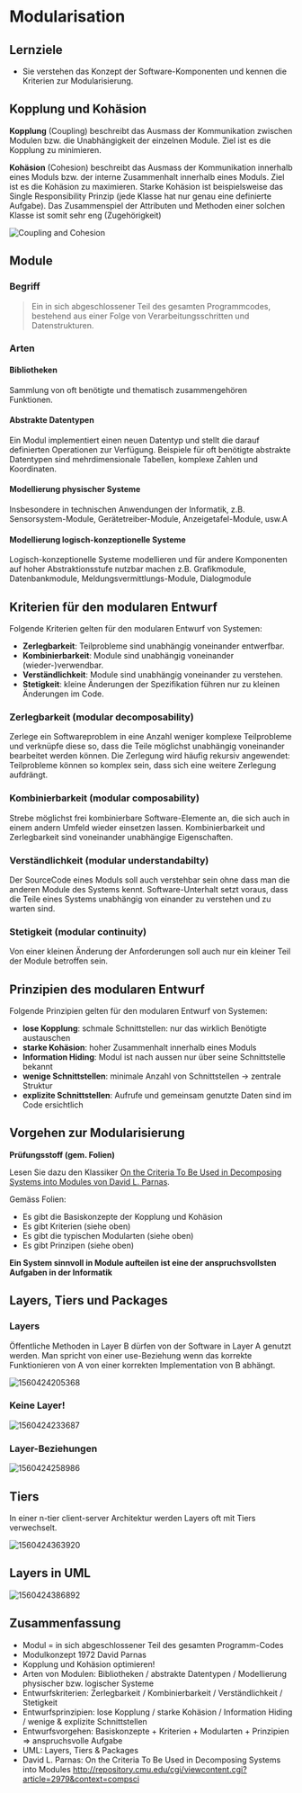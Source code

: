 # Modularisation

## Lernziele

* Sie verstehen das Konzept der Software-Komponenten und kennen die Kriterien zur Modularisierung.

## Kopplung und Kohäsion

**Kopplung** \(Coupling\) beschreibt das Ausmass der Kommunikation zwischen Modulen bzw. die Unabhängigkeit der einzelnen Module. Ziel ist es die Kopplung zu minimieren.

**Kohäsion** \(Cohesion\) beschreibt das Ausmass der Kommunikation innerhalb eines Moduls bzw. der interne Zusammenhalt innerhalb eines Moduls. Ziel ist es die Kohäsion zu maximieren. Starke Kohäsion ist beispielsweise das Single Responsibility Prinzip (jede Klasse hat nur genau eine definierte Aufgabe). Das Zusammenspiel der Attributen und Methoden einer solchen Klasse ist somit sehr eng (Zugehörigkeit)

![Coupling and Cohesion](../.gitbook/assets/coupling_cohesion.png)

## Module

### Begriff

> Ein in sich abgeschlossener Teil des gesamten Programmcodes, bestehend aus einer Folge von Verarbeitungsschritten und Datenstrukturen.



### Arten

#### Bibliotheken

Sammlung von oft benötigte und thematisch zusammengehören Funktionen.

#### Abstrakte Datentypen

Ein Modul implementiert einen neuen Datentyp und stellt die darauf definierten Operationen zur Verfügung. Beispiele für oft benötigte abstrakte Datentypen sind mehrdimensionale Tabellen, komplexe Zahlen und Koordinaten.

#### Modellierung physischer Systeme

Insbesondere in technischen Anwendungen der Informatik, z.B. Sensorsystem-Module, Gerätetreiber-Module, Anzeigetafel-Module, usw.A

#### Modellierung logisch-konzeptionelle Systeme

Logisch-konzeptionelle Systeme modellieren und für andere Komponenten auf hoher Abstraktionsstufe nutzbar machen z.B. Grafikmodule, Datenbankmodule, Meldungsvermittlungs-Module, Dialogmodule

## Kriterien für den modularen Entwurf

Folgende Kriterien gelten für den modularen Entwurf von Systemen:

* **Zerlegbarkeit**: Teilprobleme sind unabhängig voneinander entwerfbar.
* **Kombinierbarkeit**: Module sind unabhängig voneinander \(wieder-\)verwendbar.
* **Verständlichkeit**: Module sind unabhängig voneinander zu verstehen.
* **Stetigkeit**: kleine Änderungen der Spezifikation führen nur zu kleinen Änderungen im Code.

### Zerlegbarkeit \(modular decomposability\)

Zerlege ein Softwareproblem in eine Anzahl weniger komplexe Teilprobleme und verknüpfe diese so, dass die Teile möglichst unabhängig voneinander bearbeitet werden können. Die Zerlegung wird häufig rekursiv angewendet: Teilprobleme können so komplex sein, dass sich eine weitere Zerlegung aufdrängt.

### Kombinierbarkeit \(modular composability\)

Strebe möglichst frei kombinierbare Software-Elemente an, die sich auch in einem andern Umfeld wieder einsetzen lassen. Kombinierbarkeit und Zerlegbarkeit sind voneinander unabhängige Eigenschaften.

### Verständlichkeit \(modular understandabilty\)

Der SourceCode eines Moduls soll auch verstehbar sein ohne dass man die anderen Module des Systems kennt. Software-Unterhalt setzt voraus, dass die Teile eines Systems unabhängig von einander zu verstehen und zu warten sind.

### Stetigkeit \(modular continuity\)

Von einer kleinen Änderung der Anforderungen soll auch nur ein kleiner Teil der Module betroffen sein.

## Prinzipien des modularen Entwurf

Folgende Prinzipien gelten für den modularen Entwurf von Systemen:

* **lose Kopplung**: schmale Schnittstellen: nur das wirklich Benötigte austauschen
* **starke Kohäsion**: hoher Zusammenhalt innerhalb eines Moduls
* **Information Hiding**: Modul ist nach aussen nur über seine Schnittstelle bekannt
* **wenige Schnittstellen**: minimale Anzahl von Schnittstellen -&gt; zentrale Struktur
* **explizite Schnittstellen**: Aufrufe und gemeinsam genutzte Daten sind im Code ersichtlich

## Vorgehen zur Modularisierung

**Prüfungsstoff (gem. Folien)**

Lesen Sie dazu den Klassiker [On the Criteria To Be Used in Decomposing Systems into Modules von David L. Parnas](https://www.cs.umd.edu/class/spring2003/cmsc838p/Design/criteria.pdf).

Gemäss Folien:

* Es gibt die Basiskonzepte der Kopplung und Kohäsion
* Es gibt Kriterien (siehe oben)
* Es gibt die typischen Modularten (siehe oben)
* Es gibt Prinzipen (siehe oben)

**Ein System sinnvoll in Module aufteilen ist eine der anspruchsvollsten Aufgaben in der Informatik**

## Layers, Tiers und Packages

### Layers

Öffentliche Methoden in Layer B dürfen von der Software in Layer A genutzt werden. Man spricht von einer use-Beziehung wenn das korrekte Funktionieren von A von einer korrekten Implementation von B abhängt.

![1560424205368](./assets/1560424205368.png)

### Keine Layer!

![1560424233687](./assets/1560424233687.png)

### Layer-Beziehungen

![1560424258986](./assets/1560424258986.png)

## Tiers

In einer n-tier client-server Architektur werden Layers oft mit Tiers verwechselt.

![1560424363920](./assets/1560424363920.png)



## Layers in UML

![1560424386892](./assets/1560424386892.png)

## Zusammenfassung

* Modul = in sich abgeschlossener Teil des gesamten Programm-Codes
* Modulkonzept 1972 David Parnas
* Kopplung und Kohäsion optimieren!
* Arten von Modulen: Bibliotheken / abstrakte Datentypen / Modellierung physischer bzw. logischer Systeme
* Entwurfskriterien: Zerlegbarkeit / Kombinierbarkeit / Verständlichkeit / Stetigkeit
* Entwurfsprinzipien: lose Kopplung / starke Kohäsion / Information Hiding / wenige & explizite Schnittstellen
* Entwurfsvorgehen: Basiskonzepte + Kriterien + Modularten + Prinzipien => anspruchsvolle Aufgabe
* UML: Layers, Tiers & Packages
* David L. Parnas: On the Criteria To Be Used in Decomposing Systems into Modules
  http://repository.cmu.edu/cgi/viewcontent.cgi?article=2979&context=compsci